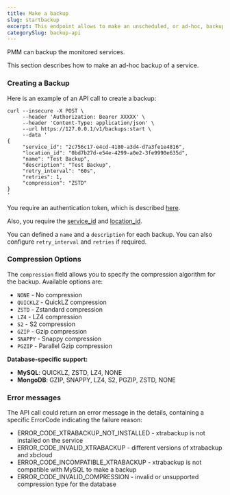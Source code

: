 ```yaml
---
title: Make a backup
slug: startbackup
excerpt: This endpoint allows to make an unscheduled, or ad-hoc, backup of a given service.
categorySlug: backup-api
---
```


PMM can backup the monitored services.

This section describes how to make an ad-hoc backup of a service.

### Creating a Backup

Here is an example of an API call to create a backup:

```shell
curl --insecure -X POST \
     --header 'Authorization: Bearer XXXXX' \
     --header 'Content-Type: application/json' \
     --url https://127.0.0.1/v1/backups:start \
     --data '
{
     "service_id": "2c756c17-e4cd-4180-a3d4-d7a3fe1e4816",
     "location_id": "0bd7b27d-e54e-4299-a0e2-3fe9990e635d",
     "name": "Test Backup",
     "description": "Test Backup",
     "retry_interval": "60s",
     "retries": 1,
     "compression": "ZSTD"
}
'
```

You require an authentication token, which is described [here](ref:authentication).

Also, you require the [service_id](ref:listservices) and [location_id](ref:listlocations).

You can defined a `name` and a `description` for each backup. You can also configure `retry_interval` and `retries` if required.

### Compression Options

The `compression` field allows you to specify the compression algorithm for the backup. Available options are:

- `NONE` - No compression
- `QUICKLZ` - QuickLZ compression
- `ZSTD` - Zstandard compression
- `LZ4` - LZ4 compression
- `S2` - S2 compression
- `GZIP` - Gzip compression
- `SNAPPY` - Snappy compression
- `PGZIP` - Parallel Gzip compression

**Database-specific support:**

- **MySQL**: QUICKLZ, ZSTD, LZ4, NONE
- **MongoDB**: GZIP, SNAPPY, LZ4, S2, PGZIP, ZSTD, NONE

### Error messages

The API call could return an error message in the details, containing a specific ErrorCode indicating the failure reason:
- ERROR_CODE_XTRABACKUP_NOT_INSTALLED - xtrabackup is not installed on the service
- ERROR_CODE_INVALID_XTRABACKUP - different versions of xtrabackup and xbcloud
- ERROR_CODE_INCOMPATIBLE_XTRABACKUP - xtrabackup is not compatible with MySQL to make a backup
- ERROR_CODE_INVALID_COMPRESSION - invalid or unsupported compression type for the database
